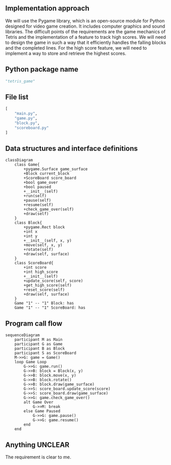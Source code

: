 ## Implementation approach
We will use the Pygame library, which is an open-source module for Python designed for video game creation. It includes computer graphics and sound libraries. The difficult points of the requirements are the game mechanics of Tetris and the implementation of a feature to track high scores. We will need to design the game in such a way that it efficiently handles the falling blocks and the completed lines. For the high score feature, we will need to implement a way to store and retrieve the highest scores.

## Python package name
```python
"tetris_game"
```

## File list
```python
[
    "main.py",
    "game.py",
    "block.py",
    "scoreboard.py"
]
```

## Data structures and interface definitions
```mermaid
classDiagram
    class Game{
        +pygame.Surface game_surface
        +Block current_block
        +ScoreBoard score_board
        +bool game_over
        +bool paused
        +__init__(self)
        +run(self)
        +pause(self)
        +resume(self)
        +check_game_over(self)
        +draw(self)
    }
    class Block{
        +pygame.Rect block
        +int x
        +int y
        +__init__(self, x, y)
        +move(self, x, y)
        +rotate(self)
        +draw(self, surface)
    }
    class ScoreBoard{
        +int score
        +int high_score
        +__init__(self)
        +update_score(self, score)
        +get_high_score(self)
        +reset_score(self)
        +draw(self, surface)
    }
    Game "1" -- "1" Block: has
    Game "1" -- "1" ScoreBoard: has
```

## Program call flow
```mermaid
sequenceDiagram
    participant M as Main
    participant G as Game
    participant B as Block
    participant S as ScoreBoard
    M->>G: game = Game()
    loop Game Loop
        G->>G: game.run()
        G->>B: block = Block(x, y)
        G->>B: block.move(x, y)
        G->>B: block.rotate()
        G->>B: block.draw(game_surface)
        G->>S: score_board.update_score(score)
        G->>S: score_board.draw(game_surface)
        G->>G: game.check_game_over()
        alt Game Over
            G->>M: break
        else Game Paused
            G->>G: game.pause()
            G->>G: game.resume()
        end
    end
```

## Anything UNCLEAR
The requirement is clear to me.